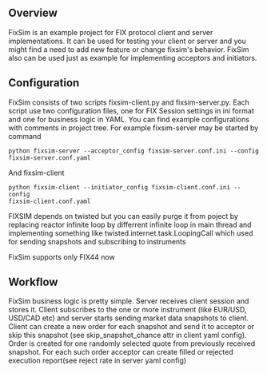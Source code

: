 Overview
--------

FixSim is an example project for FIX protocol client and server implementations.
It can be used for testing your client or server and you might
find a need to add new feature or change fixsim's behavior. FixSim also can be used
just as example for implementing acceptors and initiators.

Configuration
-------------

FixSim consists of two scripts fixsim-client.py and fixsim-server.py. Each
script use two configuration files, one for FIX Session settings in ini format
and one for business logic in YAML. You can find example configurations with
comments in project tree. For example fixsim-server may be started by command

```
python fixsim-server --acceptor_config fixsim-server.conf.ini --config
fixsim-server.conf.yaml
```

And fixsim-client 

```
python fixsim-client --initiator_config fixsim-client.conf.ini --config
fixsim-client.conf.yaml
```
FIXSIM depends on twisted but you can easily purge it from poject by replacing reactor infinite loop by differrent infinite loop in main thread and implementing something like twisted.internet.task.LoopingCall which used for sending snapshots and subscribing to instruments

FixSim supports only FIX44 now  

Workflow
--------

FixSim business logic is pretty simple. Server receives client session and stores it. Client subscribes to the one or more instrument (like EUR/USD, USD/CAD etc) and server starts sending market data snapshots to client. Client can create a new order  for each snapshot and send it to acceptor or skip this snapshot (see skip_snapshot_chance attr in client yaml config). Order is created for one randomly selected quote from previously received snapshot. For each such order acceptor can create filled or rejected execution report(see reject rate in server yaml config) 


